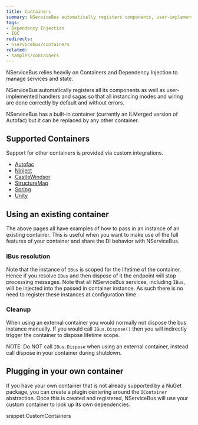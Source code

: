 ```yaml
---
title: Containers
summary: NServiceBus automatically registers components, user-implemented handlers, and sagas.
tags:
- Dependency Injection
- IOC
redirects:
- nservicebus/containers
related:
- samples/containers
---
```


NServiceBus relies heavily on Containers and Dependency Injection to manage services and state.

NServiceBus automatically registers all its components as well as user-implemented handlers and sagas so that all instancing modes and wiring are done correctly by default and without errors.

NServiceBus has a built-in container (currently an ILMerged version of Autofac) but it can be replaced by any other container.


## Supported Containers

Support for other containers is provided via custom integrations.

- [Autofac](autofac.md)
- [Ninject](ninject.md)
- [CastleWindsor](castlewindsor.md)
- [StructureMap](structuremap.md)
- [Spring](spring.md)
- [Unity](unity.md)


## Using an existing container

The above pages all have examples of how to pass in an instance of an existing container. This is useful when you want to make use of the full features of your container and share the DI behavior with NServiceBus.


### IBus resolution

Note that the instance of `IBus` is scoped for the lifetime of the container. Hence if you resolve `IBus` and then dispose of it the endpoint will stop processing messages. Note that all NServiceBus services, including `IBus`, will be injected into the passed in container instance. As such there is no need to register these instances at configuration time.


### Cleanup

When using an external container you would normally not dispose the bus instance manually. If you would call `IBus.Dispose()` then you will indirectly trigger the container to dispose lifetime scope.

NOTE: Do NOT call `IBus.Dispose` when using an external container, instead call dispose in your container during shutdown.


## Plugging in your own container

If you have your own container that is not already supported by a NuGet package, you can create a plugin centering around the `IContainer` abstraction. Once this is created and registered, NServiceBus will use your custom container to look up its own dependencies.

snippet:CustomContainers
